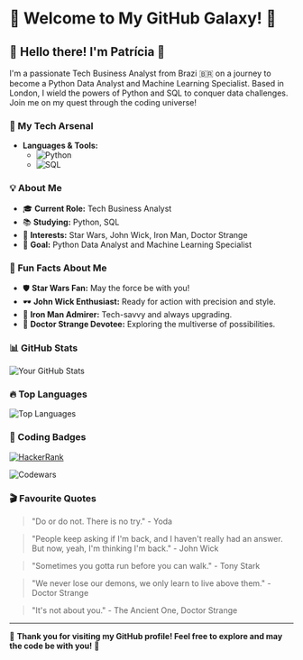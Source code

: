 # 🌟 Welcome to My GitHub Galaxy! 🌟

## 👋 Hello there! I'm Patrícia 👋

I'm a passionate Tech Business Analyst from Brazi 🇧🇷 on a journey to become a Python Data Analyst and Machine Learning Specialist. Based in London, I wield the powers of Python and SQL to conquer data challenges. Join me on my quest through the coding universe!

### 🚀 My Tech Arsenal
- **Languages & Tools:**
  - ![Python](https://img.shields.io/badge/-Python-3776AB?logo=python&logoColor=white)
  - ![SQL](https://img.shields.io/badge/-SQL-4479A1?logo=postgresql&logoColor=white)

### 💡 About Me
- 🎓 **Current Role:** Tech Business Analyst
- 📚 **Studying:** Python, SQL
- 🌌 **Interests:** Star Wars, John Wick, Iron Man, Doctor Strange
- 💼 **Goal:** Python Data Analyst and Machine Learning Specialist

### 🌟 Fun Facts About Me
- 🛡️ **Star Wars Fan:** May the force be with you!
- 🕶️ **John Wick Enthusiast:** Ready for action with precision and style.
- 🦾 **Iron Man Admirer:** Tech-savvy and always upgrading.
- 🔮 **Doctor Strange Devotee:** Exploring the multiverse of possibilities.

### 📊 GitHub Stats
![Your GitHub Stats](https://github-readme-stats.vercel.app/api?username=patriciasbar&show_icons=true&theme=radical)

### 🔥 Top Languages
![Top Languages](https://github-readme-stats.vercel.app/api/top-langs/?username=patriciasbar&layout=compact&theme=radical)

### 🎨 Coding Badges
[![HackerRank](https://img.shields.io/badge/HackerRank-Profile-green?logo=hackerrank)](https://www.hackerrank.com/profile/patriciasbar)

![Codewars](https://www.codewars.com/users/patriciasbar/badges/small)


### 🎬 Favourite Quotes
> "Do or do not. There is no try." - Yoda

> "People keep asking if I'm back, and I haven't really had an answer. But now, yeah, I'm thinking I'm back." - John Wick

> "Sometimes you gotta run before you can walk." - Tony Stark

> "We never lose our demons, we only learn to live above them." - Doctor Strange

> "It's not about you." - The Ancient One, Doctor Strange

---

🌟 **Thank you for visiting my GitHub profile! Feel free to explore and may the code be with you!** 🌟
